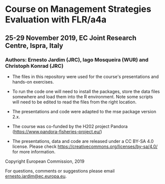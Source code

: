 # Course on Management Strategies Evaluation with FLR/a4a

## 25-29 November 2019, EC Joint Research Centre, Ispra, Italy

### Authors: Ernesto Jardim (JRC), Iago Mosqueira (WUR) and Christoph Konrad (JRC)

- The files in this repository were used for the course's presentations and hands-on exercises.

- To run the code one will need to install the packages, store the data files somewhere and load them into the R environment. Note some scripts will need to be edited to read the files from the right location.

- The presentations and code were adapted to the mse package version 2.x.

- The course was co-funded by the H202 project Pandora (https://www.pandora-fisheries-project.eu/)

- The presentations, data and code are released under a CC BY-SA 4.0 license. Please check https://creativecommons.org/licenses/by-sa/4.0/ for more information.

Copyright European Commission, 2019

For questions, comments or suggestions please email <ernesto.jardim@ec.europa.eu>.
